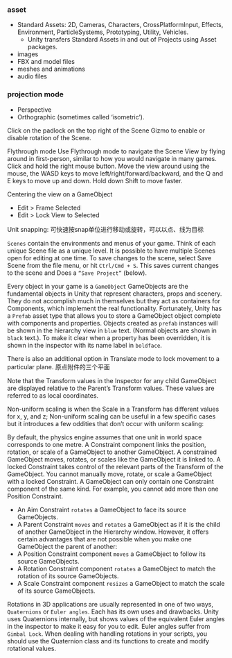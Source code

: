### asset
- Standard Assets: 2D, Cameras, Characters, CrossPlatformInput, Effects, Environment, ParticleSystems, Prototyping, Utility, Vehicles.
    - Unity transfers Standard Assets in and out of Projects using Asset packages.
- images
- FBX and model files
- meshes and animations
- audio files

### projection mode
- Perspective
- Orthographic (sometimes called ‘isometric’).

Click on the padlock on the top right of the Scene Gizmo to enable or disable rotation of the Scene.

Flythrough mode
Use Flythrough mode to navigate the Scene View by flying around in first-person, similar to how you would navigate in many games.
Click and hold the right mouse button.
Move the view around using the mouse, the WASD keys to move left/right/forward/backward, and the Q and E keys to move up and down.
Hold down Shift to move faster.

Centering the view on a GameObject
- Edit > Frame Selected
- Edit > Lock View to Selected

Unit snapping: 可快速按snap单位进行移动或旋转，可以以点、线为目标

`Scenes` contain the environments and menus of your game. Think of each unique Scene file as a unique level. It is possible to have multiple Scenes open for editing at one time.
To save changes to the scene, select Save Scene from the file menu, or hit `Ctrl/Cmd + S`. This saves current changes to the scene and Does a `“Save Project”` (below).

Every object in your game is a `GameObject`
GameObjects are the fundamental objects in Unity that represent characters, props and scenery. They do not accomplish much in themselves but they act as containers for Components, which implement the real functionality.
Fortunately, Unity has a `Prefab` asset type that allows you to store a GameObject object complete with components and properties.
Objects created as `prefab` instances will be shown in the hierarchy view in `blue` text. (Normal objects are shown in `black` text.). To make it clear when a property has been overridden, it is shown in the inspector with its name label in `boldface`.

There is also an additional option in Translate mode to lock movement to a particular plane. 原点附件的三个平面

Note that the Transform values in the Inspector for any child GameObject are displayed relative to the Parent’s Transform values. These values are referred to as local coordinates.

Non-uniform scaling is when the Scale in a Transform has different values for x, y, and z; Non-uniform scaling can be useful in a few specific cases but it introduces a few oddities that don’t occur with uniform scaling:

By default, the physics engine assumes that one unit in world space corresponds to one metre.
A Constraint component links the position, rotation, or scale of a GameObject to another GameObject. A constrained GameObject moves, rotates, or scales like the GameObject it is linked to.
A locked Constraint takes control of the relevant parts of the Transform of the GameObject. You cannot manually move, rotate, or scale a GameObject with a locked Constraint.
A GameObject can only contain one Constraint component of the same kind. For example, you cannot add more than one Position Constraint.
- An Aim Constraint `rotates` a GameObject to face its source GameObjects.
- A Parent Constraint `moves` and `rotates` a GameObject as if it is the child of another GameObject in the Hierarchy window. However, it offers certain advantages that are not possible when you make one GameObject the parent of another:
- A Position Constraint component `moves` a GameObject to follow its source GameObjects.
- A Rotation Constraint component `rotates` a GameObject to match the rotation of its source GameObjects.
- A Scale Constraint component `resizes` a GameObject to match the scale of its source GameObjects.

Rotations in 3D applications are usually represented in one of two ways, `Quaternions` or `Euler angles`. Each has its own uses and drawbacks. Unity uses Quaternions internally, but shows values of the equivalent Euler angles in the inspector to make it easy for you to edit. Euler angles suffer from `Gimbal Lock`.
When dealing with handling rotations in your scripts, you should use the Quaternion class and its functions to create and modify rotational values.

